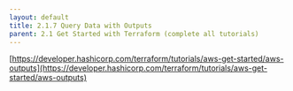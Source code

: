 ```yaml
---
layout: default
title: 2.1.7 Query Data with Outputs
parent: 2.1 Get Started with Terraform (complete all tutorials)
---
```


[https://developer.hashicorp.com/terraform/tutorials/aws-get-started/aws-outputs](https://developer.hashicorp.com/terraform/tutorials/aws-get-started/aws-outputs)